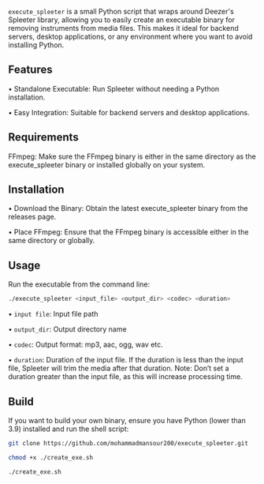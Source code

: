 `execute_spleeter` is a small Python script that wraps around Deezer's Spleeter library, allowing you to easily create an executable binary for removing instruments from media files. This makes it ideal for backend servers, desktop applications, or any environment where you want to avoid installing Python.

## Features

• Standalone Executable: Run Spleeter without needing a Python installation.

• Easy Integration: Suitable for backend servers and desktop applications.

## Requirements

FFmpeg: Make sure the FFmpeg binary is either in the same directory as the execute_spleeter binary or installed globally on your system.

## Installation

• Download the Binary: Obtain the latest execute_spleeter binary from the releases page.

• Place FFmpeg: Ensure that the FFmpeg binary is accessible either in the same directory or globally.

## Usage

Run the executable from the command line:

```bash
./execute_spleeter <input_file> <output_dir> <codec> <duration>
```

• `input file`: Input file path

• `output_dir`: Output directory name

• `codec`: Output format: mp3, aac, ogg, wav etc.

• `duration`: Duration of the input file. If the duration is less than the input file, Spleeter will trim the media after that duration. Note: Don’t set a duration greater than the input file, as this will increase processing time.

## Build

If you want to build your own binary, ensure you have Python (lower than 3.9) installed and run the shell script:

```bash
git clone https://github.com/mohammadmansour200/execute_spleeter.git
```

```bash
chmod +x ./create_exe.sh
```

```bash
./create_exe.sh
```
